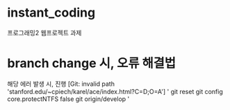 # instant_coding
프로그래밍2 웹프로젝트 과제

# branch change 시, 오류 해결법
해당 에러 발생 시, 진행 [Git: invalid path 'stanford.edu/~cpiech/karel/ace/index.html?C=D;O=A']
' git reset git config core.protectNTFS false git origin/develop '
